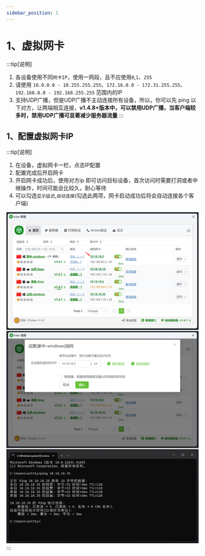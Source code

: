 ```yaml
---
sidebar_position: 1
---
```


# 1、虚拟网卡

:::tip[说明]

1. 各设备使用不同`网卡IP`，使用一网段，且不应使用`0`,`1`、`255`
2. 请使用 `10.0.0.0 - 10.255.255.255`、`172.16.0.0 - 172.31.255.255`、`192.168.0.0 - 192.168.255.255` 范围内的IP 
3. 支持UDP广播，但是UDP广播不主动连接所有设备，所以，你可以先 ping 以下对方，让两端相互连接，**v1.4.8+版本中，可以禁用UDP广播，当客户端较多时，禁用UDP广播可显著减少服务器流量**
:::


## 1、配置虚拟网卡IP

:::tip[说明]

1. 在设备，虚拟网卡一栏，点击IP配置
2. 配置完成后开启网卡 
3. 开启网卡成功后，使用对方ip 即可访问目标设备，首次访问时需要打洞或者中继操作，时间可能会比较久，耐心等待
4. 可以勾选`显示延迟`,`自动连接`(勾选此两项，网卡启动成功后将会自动连接各个客户端)

![Docusaurus Plushie](./img/tuntap1.png)
![Docusaurus Plushie](./img/tuntap2.png)
![Docusaurus Plushie](./img/tuntap3.png)
:::

